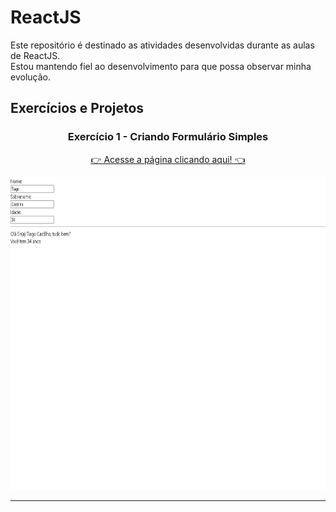 # ReactJS

Este repositório é destinado as atividades desenvolvidas durante as aulas de ReactJS.<br/>
Estou mantendo fiel ao desenvolvimento para que possa observar minha evolução.

## Exercícios e Projetos
<div>
<h3 align="center">Exercício 1 - Criando Formulário Simples</h3>
<a href="https://tiagocastilho.github.io/Estudo---ReactJS/react-ex01-criando-form/src/"><p align="center">👉 Acesse a página clicando aqui! 👈</p></a>
<div align="center">
<img height="500em" src="https://github.com/TiagoCastilho/Estudo---ReactJS/blob/main/react-ex01-criando-form/images/como%20ficou.png">
</div>
<hr>

